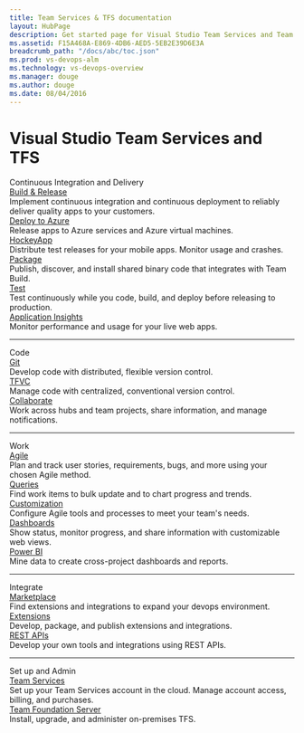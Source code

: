 ```yaml
---
title: Team Services & TFS documentation
layout: HubPage
description: Get started page for Visual Studio Team Services and Team Foundation Server (TFS) Documentation
ms.assetid: F15A468A-E869-4DB6-AED5-5EB2E39D6E3A
breadcrumb_path: "/docs/abc/toc.json"
ms.prod: vs-devops-alm
ms.technology: vs-devops-overview
ms.manager: douge
ms.author: douge
ms.date: 08/04/2016 
---
```


<div class="hubpage">
  <h1>Visual Studio Team Services and TFS</h1>
    <div class="row">
    <div class="col-sm-12 col-md-12 col-md-offset-2 title">
      Continuous Integration and Delivery
    </div>
  </div>
  <div class="row">
    <div class="col-sm-4 col-md-3 col-md-offset-2 item">
      <div class="title">
        <a href="build-release/overview.md">Build &amp; Release</a>
        <div class="desc">
          Implement continuous integration and continuous deployment 
	  to reliably deliver quality apps to your customers.
        </div>
      </div>
    </div>
    <div class="col-sm-4 col-md-3 item">
      <div class="title">
        <a href="build-release/apps/index.md">Deploy to Azure</a>
        <div class="desc">
          Release apps to Azure services and Azure virtual machines.
        </div>
      </div>
    </div>
    <div class="col-sm-4 col-md-3 item">
      <div class="title">
        <a href="https://www.visualstudio.com/hockey-app">HockeyApp</a>
        <div class="desc">
          Distribute test releases for your mobile apps. Monitor usage and crashes.
        </div>
      </div>
    </div>
  </div>
  <!-- end row 1/2 for the CI/CD content -->
  <div class="row">
    <div class="col-sm-4 col-md-3 col-md-offset-2 item">
      <div class="title">
        <a href="package/overview.md">Package</a>
        <div class="desc">
          Publish, discover, and install shared binary code that integrates with Team Build.
        </div>
      </div>
    </div>
    <div class="col-sm-4 col-md-3 item">
      <div class="title">
        <a href="build-release/test/index.md">Test</a>
        <div class="desc">
          Test continuously while you code, build, and deploy before releasing to production.
        </div>
      </div>
    </div>
    <div class="col-sm-4 col-md-3 item">
      <div class="title">
        <a href="https://docs.microsoft.com/azure/application-insights/app-insights-overview">Application Insights</a>
        <div class="desc">
          Monitor performance and usage for your live web apps.
        </div>
      </div>
    </div>
  </div>
  <hr>
  <!-- end row 1 -->
  <div class="row">
    <div class="col-sm-12 col-md-12 col-md-offset-2 title">
      Code 
    </div>
  </div>
  <div class="row">
    <div class="col-sm-6 col-md-3 col-md-offset-2 item">
      <div class="title">
        <a href="git/overview.md">Git</a>
        <div class="desc">
          Develop code with distributed, flexible version control.
        </div>
      </div>
    </div>
    <div class="col-sm-6 col-md-3 item">
      <div class="title">
        <a href="tfvc/overview.md">TFVC</a>
        <div class="desc">
          Manage code with centralized, conventional version control.
       </div>
      </div>
    </div>
	<div class="col-sm-4 col-md-3 item">
      <div class="title">
        <a href="collaborate/index.md">Collaborate</a>
        <div class="desc">
          Work across hubs and team projects, share information, and manage notifications.  
        </div>
      </div>
    </div>
  </div>
  <hr>
  <!-- end row 2 -->
  <div class="row">
    <div class="col-sm-12 col-md-12 col-md-offset-2 title">
      Work
    </div>
  </div>
  <div class="row">
    <div class="col-sm-4 col-md-3 col-md-offset-2 item">
      <div class="title">
        <a href="work/overview.md">Agile</a>
        <div class="desc">
          Plan and track user stories, requirements, bugs, and more using your chosen Agile method.
        </div>
      </div>
    </div>
    <div class="col-sm-4 col-md-3 item">
      <div class="title">
        <a href="work/track/using-queries.md">Queries</a>
        <div class="desc">
          Find work items to bulk update and to chart progress and trends.
        </div>
      </div>
    </div>
    <div class="col-sm-4 col-md-3 item">
      <div class="title">
        <a href="work/customize/customize-work.md">Customization</a>
        <div class="desc">
          Configure Agile tools and processes to meet your team's needs.
        </div>
      </div>
    </div>
  </div>
  <!-- end row 1/2 for the Work content -->
  <div class="row">
    <div class="col-sm-4 col-md-3 col-md-offset-2 item">
      <div class="title">
        <a href="report/dashboards.md">Dashboards</a>
        <div class="desc">
          Show status, monitor progress, and share information with customizable web views.
        </div>
      </div>
    </div>
    <div class="col-sm-6 col-md-3 item">
      <div class="title">
        <a href="report/powerbi/overview.md">Power BI</a>
        <div class="desc">
          Mine data to create cross-project dashboards and reports.
        </div>
      </div>
    </div>
  </div>
  <hr>
  <!-- end row 3 -->
  <div class="row">
    <div class="col-sm-12 col-md-12 col-md-offset-2 title">
      Integrate
    </div>
  </div>
  <div class="row">
    <div class="col-sm-4 col-md-3 col-md-offset-2 item">
      <div class="title">
        <a href="marketplace/index.md">Marketplace</a>
        <div class="desc">
          Find extensions and integrations to expand your devops environment.
        </div>
      </div>
    </div>
    <div class="col-sm-4 col-md-3 item">
      <div class="title">
        <a href="extend/index.md">Extensions</a>
        <div class="desc">
          Develop, package, and publish extensions and integrations.
        </div>
      </div>
    </div>
    <div class="col-sm-4 col-md-3 item">
      <div class="title">
        <a href="integrate/index.md">REST APIs</a>
        <div class="desc">
          Develop your own tools and integrations using REST APIs.
        </div>
      </div>
    </div>
  </div>
  <!-- end integrate content rows -->

  <!-- end reporting content rows -->
  <hr>
  <div class="row">
    <div class="col-sm-12 col-md-12 col-md-offset-2 title">
      Set up and Admin
    </div>
  </div>
  <div class="row">
    <div class="col-sm-6 col-md-3 col-md-offset-2 item">
      <div class="title">
        <a href="accounts/account-management.md">Team Services</a>
        <div class="desc">
          Set up your Team Services account in the cloud. Manage account access, billing, and purchases.
        </div>
      </div>
    </div>
    <div class="col-sm-6 col-md-3 item">
      <div class="title">
        <a href="tfs-server/index.md">Team Foundation Server</a>
        <div class="desc">
          Install, upgrade, and administer on-premises TFS.
        </div>
      </div>
    </div>
  </div>
</div>
